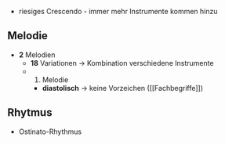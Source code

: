- riesiges Crescendo - immer mehr Instrumente kommen hinzu

## Melodie
- **2** Melodien
	- **18** Variationen -> Kombination verschiedene Instrumente
	- 1. Melodie
		- **diastolisch** -> keine Vorzeichen ([[Fachbegriffe]])

## Rhytmus
- Ostinato-Rhythmus